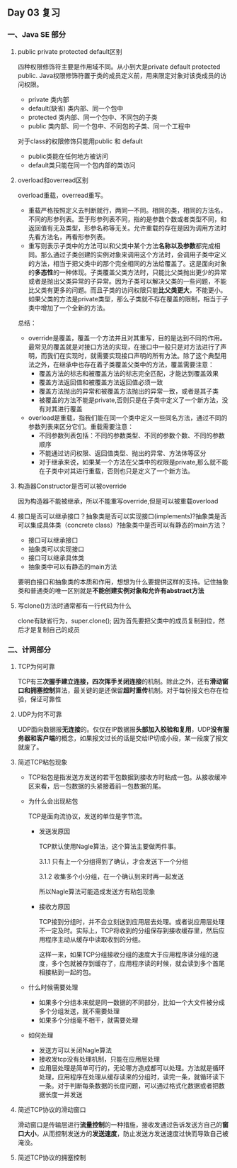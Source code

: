 ## Day 03 复习

### 一、Java SE 部分

1. public private protected default区别

   四种权限修饰符主要是作用域不同。从小到大是private default protected public. Java权限修饰符置于类的成员定义前，用来限定对象对该类成员的访问权限。

   - private  类内部
   - default(缺省) 类内部、同一个包中
   - protected 类内部、同一个包中、不同包的子类
   - public 类内部、同一个包中、不同包的子类、同一个工程中

   对于class的权限修饰只能用public 和 default

   - public类能在任何地方被访问
   - default类只能在同一个包内部的类访问

2. overload和overread区别

   overload重载，overread重写。

   - 重载严格按照定义去判断就行，两同一不同。相同的类，相同的方法名，不同的形参列表。至于形参列表不同，指的是参数个数或者类型不同，和返回值有无及类型，形参名称等无关。允许重载的存在是因为调用方法时先看方法名，再看形参列表。
   - 重写则表示子类中的方法可以和父类中某个方法**名称以及参数**都完成相同。那么通过子类创建的实例对象来调用这个方法时，会调用子类中定义的方法，相当于把父类中的那个完全相同的方法给覆盖了。这是面向对象的**多态性**的一种体现。子类覆盖父类方法时，只能比父类抛出更少的异常或者是抛出父类异常的子异常。因为子类可以解决父类的一些问题，不能比父类有更多的问题。而且子类的访问权限只能**比父类更大**，不能更小。如果父类的方法是private类型，那么子类就不存在覆盖的限制，相当于子类中增加了一个全新的方法。

   总结：

   - override是覆盖，覆盖一个方法并且对其重写，目的是达到不同的作用。最常见的覆盖就是对接口方法的实现，在接口中一般只是对方法进行了声明，而我们在实现时，就需要实现接口声明的所有方法。除了这个典型用法之外，在继承中也存在着子类覆盖父类中的方法，覆盖需要注意：
     - 覆盖方法的标志和被覆盖方法的标志完全匹配，才能达到覆盖效果
     - 覆盖方法返回值和被覆盖方法返回值必须一致
     - 覆盖方法抛出的异常和被覆盖方法抛出的异常一致，或者是其子类
     - 被覆盖的方法不能是private,否则只是在子类中定义了一个新方法，没有对其进行覆盖
   - overload是重载，指我们能在同一个类中定义一些同名方法，通过不同的参数列表来区分它们。重载需要注意：
     - 不同参数列表包括：不同的参数类型、不同的参数个数、不同的参数顺序
     - 不能通过访问权限、返回值类型、抛出的异常、方法体等区分
     - 对于继承来说，如果某一个方法在父类中的权限是private,那么就不能在子类中对其进行重载，否则也只是定义了一个新方法。

3. 构造器Constructor是否可以被override

   因为构造器不能被继承，所以不能重写override,但是可以被重载overload

4. 接口是否可以继承接口？抽象类是否可以实现接口(implements)?抽象类是否可以集成具体类（concrete class）?抽象类中是否可以有静态的main方法？

   - 接口可以继承接口
   - 抽象类可以实现接口
   - 接口可以继承具体类
   - 抽象类中可以有静态的main方法

   要明白接口和抽象类的本质和作用，想想为什么要提供这样的支持。记住抽象类和普通类的唯一区别就是**不能创建实例对象和允许有abstract方法**

5. 写clone()方法时通常都有一行代码为什么

   clone有缺省行为，super.clone(); 因为首先要把父类中的成员复制到位，然后才是复制自己的成员

### 二、计网部分

1. TCP为何可靠

   TCP有**三次握手建立连接，四次挥手关闭连接**的机制。除此之外，还有**滑动窗口和拥塞控制**算法，最关键的是还保留**超时重传**机制。对于每份报文也存在检验，保证可靠性

2. UDP为何不可靠

   UDP面向数据报**无连接**的。仅仅在IP数据报**头部加入校验和复用**，UDP**没有服务器和客户端**的概念，如果报文过长的话是交给IP切成小段，某一段废了报文就废了。

3. 简述TCP粘包现象

   - TCP粘包是指发送方发送的若干包数据到接收方时粘成一包。从接收缓冲区来看，后一包数据的头紧接着前一包数据的尾。

   - 为什么会出现粘包

     TCP是面向流协议，发送的单位是字节流。

     - 发送发原因

       TCP默认使用Nagle算法，这个算法主要做两件事。

       3.1.1 只有上一个分组得到了确认，才会发送下一个分组

       3.1.2 收集多个小分组，在一个确认到来时再一起发送

       所以Nagle算法可能造成发送方有粘包现象

     - 接收方原因

       TCP接到分组时，并不会立刻送到应用层去处理。或者说应用层处理不一定及时。实际上，TCP将收到的分组保存到接收缓存里，然后应用程序主动从缓存中读取收到的分组。

       这样一来，如果TCP分组接收分组的速度大于应用程序读分组的速度，多个包就被存到缓存了，应用程序读的时候，就会读到多个首尾相接粘到一起的包。

   - 什么时候需要处理

     - 如果多个分组本来就是同一数据的不同部分，比如一个大文件被分成多个分组发送，就不需要处理
     - 如果多个分组毫不相干，就需要处理

   - 如何处理

     - 发送方可以关闭Nagle算法
     - 接收发tcp没有处理机制，只能在应用层处理
     - 应用层处理是简单可行的，无论哪方造成都可以处理。方法就是循环处理，应用程序在处理从缓存读来的分组时，读完一条，就循环读下一条。对于判断每条数据的长度问题，可以通过格式化数据或者把数据长度一并发送

4. 简述TCP协议的滑动窗口

   滑动窗口是传输层进行**流量控制**的一种措施，接收发通过告诉发送方自己的**窗口大小**，从而控制发送方的**发送速度**，防止发送方发送速度过快而导致自己被淹没。
   
   
   
5. 简述TCP协议的拥塞控制
   
   